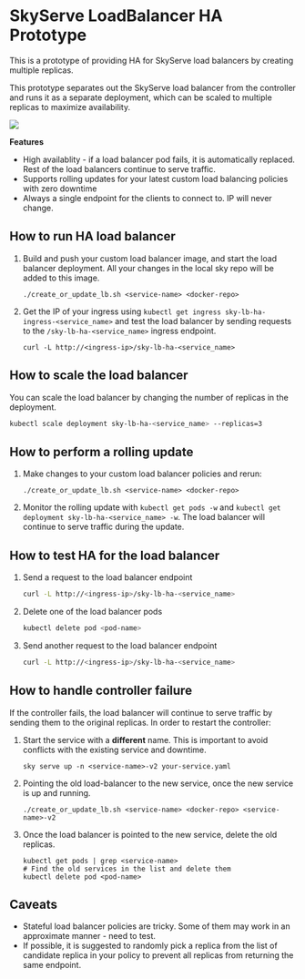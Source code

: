 # SkyServe LoadBalancer HA Prototype

This is a prototype of providing HA for SkyServe load balancers by creating 
multiple replicas.

This prototype separates out the SkyServe load balancer from the controller and 
runs it as a separate deployment, which can be scaled to multiple replicas to 
maximize availability.

<!-- https://docs.google.com/drawings/d/1gzhDiOCGRpF6Oi2nGdqLIsKSCzQBf5aE5zoV37matfg/edit?usp=sharing -->
<img src="https://i.imgur.com/BUw1tYZ.jpeg">

**Features**
* High availablity - if a load balancer pod fails, it is automatically replaced. Rest of the load balancers continue to serve traffic.
* Supports rolling updates for your latest custom load balancing policies with zero downtime
* Always a single endpoint for the clients to connect to. IP will never change.

## How to run HA load balancer

1. Build and push your custom load balancer image, and start the load balancer deployment. All your changes in the local sky repo will be added to this image.
    ```
    ./create_or_update_lb.sh <service-name> <docker-repo>
    ```
2. Get the IP of your ingress using `kubectl get ingress sky-lb-ha-ingress-<service_name>` and test the load balancer by sending requests to the `/sky-lb-ha-<service_name>` ingress endpoint.
    ```console
    curl -L http://<ingress-ip>/sky-lb-ha-<service_name>
    ```
   
## How to scale the load balancer

You can scale the load balancer by changing the number of replicas in the deployment.
```bash
kubectl scale deployment sky-lb-ha-<service_name> --replicas=3
```

## How to perform a rolling update

1. Make changes to your custom load balancer policies and rerun:
    ```
    ./create_or_update_lb.sh <service-name> <docker-repo>
    ```
2. Monitor the rolling update with `kubectl get pods -w` and `kubectl get deployment sky-lb-ha-<service_name> -w`. The load balancer will continue to serve traffic during the update.


## How to test HA for the load balancer

1. Send a request to the load balancer endpoint
    ```bash
    curl -L http://<ingress-ip>/sky-lb-ha-<service_name>
    ```
   
2. Delete one of the load balancer pods
    ```bash
    kubectl delete pod <pod-name>
    ```
   
3. Send another request to the load balancer endpoint
    ```bash
    curl -L http://<ingress-ip>/sky-lb-ha-<service_name>
    ```

## How to handle controller failure

If the controller fails, the load balancer will continue to serve traffic by sending them to the original replicas. In order to restart the controller:

1. Start the service with a **different** name. This is important to avoid conflicts with the existing service and downtime.
    ```
    sky serve up -n <service-name>-v2 your-service.yaml
    ```
2. Pointing the old load-balancer to the new service, once the new service is up and running.
    ```
    ./create_or_update_lb.sh <service-name> <docker-repo> <service-name>-v2
    ```
3. Once the load balancer is pointed to the new service, delete the old replicas.
    ```
    kubectl get pods | grep <service-name>
    # Find the old services in the list and delete them
    kubectl delete pod <pod-name>
    ```


## Caveats
* Stateful load balancer policies are tricky. Some of them may work in an approximate manner - need to test.
* If possible, it is suggested to randomly pick a replica from the list of candidate replica in your policy to prevent all replicas from returning the same endpoint. 
